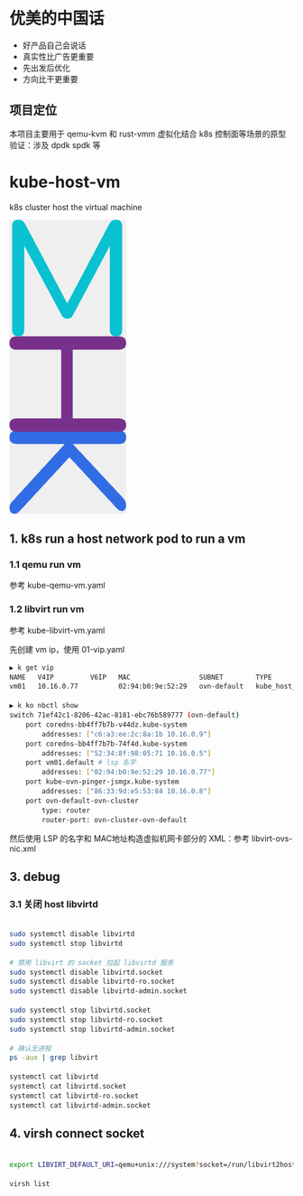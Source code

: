 # 优美的中国话

- 好产品自己会说话
- 真实性比广告更重要
- 先出发后优化
- 方向比干更重要

## 项目定位
本项目主要用于 qemu-kvm 和 rust-vmm 虚拟化结合 k8s 控制面等场景的原型验证：涉及 dpdk spdk 等

# kube-host-vm

k8s cluster host the virtual machine

![kubehostvm](khm.png)


## 1. k8s run a host network pod to run a vm

### 1.1 qemu run vm

参考 kube-qemu-vm.yaml

### 1.2 libvirt run vm

参考 kube-libvirt-vm.yaml

先创建 vm ip，使用 01-vip.yaml

```bash
▶ k get vip
NAME   V4IP         V6IP   MAC                 SUBNET        TYPE
vm01   10.16.0.77          02:94:b0:9e:52:29   ovn-default   kube_host_vm_vip

▶ k ko nbctl show
switch 71ef42c1-8206-42ac-8181-ebc76b589777 (ovn-default)
    port coredns-bb4ff7b7b-v44dz.kube-system
        addresses: ["c6:a3:ee:2c:8a:1b 10.16.0.9"]
    port coredns-bb4ff7b7b-74f4d.kube-system
        addresses: ["52:34:8f:98:05:71 10.16.0.5"]
    port vm01.default # lsp 名字
        addresses: ["02:94:b0:9e:52:29 10.16.0.77"]
    port kube-ovn-pinger-jsmgx.kube-system
        addresses: ["86:33:9d:e5:53:84 10.16.0.8"]
    port ovn-default-ovn-cluster
        type: router
        router-port: ovn-cluster-ovn-default
```

然后使用 LSP 的名字和 MAC地址构造虚拟机网卡部分的 XML：参考 libvirt-ovs-nic.xml


## 3. debug

### 3.1 关闭 host libvirtd

```bash

sudo systemctl disable libvirtd
sudo systemctl stop libvirtd

# 禁用 libvirt 的 socket 拉起 libvirtd 服务
sudo systemctl disable libvirtd.socket
sudo systemctl disable libvirtd-ro.socket
sudo systemctl disable libvirtd-admin.socket

sudo systemctl stop libvirtd.socket
sudo systemctl stop libvirtd-ro.socket
sudo systemctl stop libvirtd-admin.socket

# 确认无进程
ps -aux | grep libvirt

systemctl cat libvirtd
systemctl cat libvirtd.socket
systemctl cat libvirtd-ro.socket
systemctl cat libvirtd-admin.socket

```

## 4. virsh connect socket

```bash

export LIBVIRT_DEFAULT_URI=qemu+unix:///system?socket=/run/libvirt2host/libvirt-sock

virsh list

```
